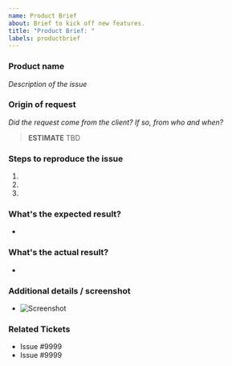 ```yaml
---
name: Product Brief
about: Brief to kick off new features.
title: "Product Brief: "
labels: productbrief
---
```


### Product name
*Description of the issue*

### Origin of request
*Did the request come from the client? If so, from who and when?*

> **ESTIMATE** TBD

### Steps to reproduce the issue

1.  
2. 
3. 

### What's the expected result?
-

### What's the actual result?
-

### Additional details / screenshot
- ![Screenshot]()

### Related Tickets
* Issue #9999
* Issue #9999
